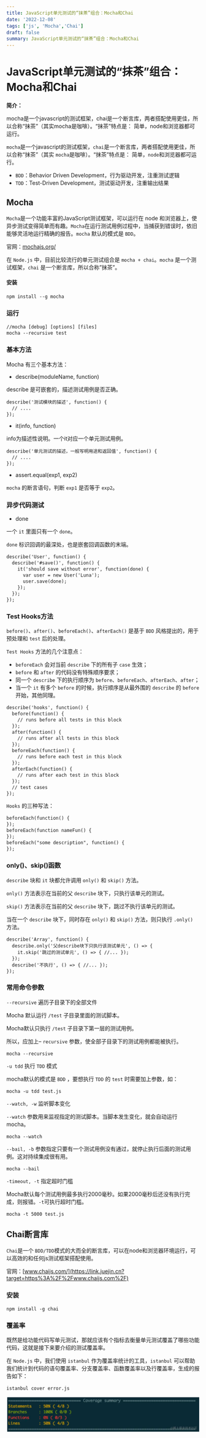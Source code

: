 ```yaml
---
title: JavaScript单元测试的“抹茶”组合：Mocha和Chai
date: '2022-12-08'
tags: ['js', 'Mocha','Chai']
draft: false
summary: JavaScript单元测试的“抹茶”组合：Mocha和Chai
---
```


# JavaScript单元测试的“抹茶”组合：Mocha和Chai

**简介：**

mocha是一个javascript的测试框架，chai是一个断言库，两者搭配使用更佳，所以合称“抹茶”（其实mocha是咖啡）。“抹茶”特点是： 简单，node和浏览器都可运行。

`mocha`是一个javascript的测试框架，`chai`是一个断言库，两者搭配使用更佳，所以合称“抹茶”（其实 `mocha`是咖啡）。“抹茶”特点是： 简单，`node`和浏览器都可运行。

- `BDD`：Behavior Driven Development，行为驱动开发，注重测试逻辑
- `TDD`：Test-Driven Development，测试驱动开发，注重输出结果

## Mocha

`Mocha`是一个功能丰富的JavaScript测试框架，可以运行在 node 和浏览器上，使异步测试变得简单而有趣。`Mocha`在运行测试用例过程中，当捕获到错误时，依旧能够灵活地运行精确的报告。`mocha` 默认的模式是 `BDD`。

官网：[mochajs.org/](https://link.juejin.cn?target=https%3A%2F%2Fmochajs.org%2F)

在 `Node.js` 中，目前比较流行的单元测试组合是 `mocha + chai`。`mocha` 是一个测试框架，`chai` 是一个断言库，所以合称”抹茶”。

#### 安装

```
npm install --g mocha
```

### 运行

```
//mocha [debug] [options] [files]
mocha --recursive test
```

### 基本方法

Mocha 有三个基本方法：

- describe(moduleName, function)

describe 是可嵌套的，描述测试用例是否正确。

```
describe('测试模块的描述', function() {
  // ....
});
```

- it(info, function)

info为描述性说明。一个it对应一个单元测试用例。

```
describe('单元测试的描述，一般写明用途和返回值', function() {
  // ....
});
```

- assert.equal(exp1, exp2)

`mocha` 的断言语句，判断 `exp1` 是否等于 `exp2`。

### 异步代码测试

- done

一个 `it` 里面只有一个 `done`。

`done` 标识回调的最深处，也是嵌套回调函数的末端。

```
describe('User', function() {
  describe('#save()', function() {
    it('should save without error', function(done) {
      var user = new User('Luna');
      user.save(done);
    });
  });
});
```

### Test Hooks方法

`before()`、`after()`、`beforeEach()`、`afterEach()` 是基于 `BDD` 风格提出的，用于预处理和 `test` 后的处理。

`Test Hooks` 方法的几个注意点：

- `beforeEach` 会对当前 `describe` 下的所有子 `case` 生效；
- `before` 和 `after` 的代码没有特殊顺序要求；
- 同一个 `describe` 下的执行顺序为 `before`、`beforeEach`、`afterEach`、`after`；
- 当一个 `it` 有多个 `before` 的时候，执行顺序是从最外围的 `describe` 的 `before` 开始，其他同理。

```
describe('hooks', function() {
  before(function() {
    // runs before all tests in this block
  });
  after(function() {
    // runs after all tests in this block
  });
  beforeEach(function() {
    // runs before each test in this block
  });
  afterEach(function() {
    // runs after each test in this block
  });
  // test cases
});
```

`Hooks` 的三种写法：

```
beforeEach(function() {
});
beforeEach(function nameFun() {
});
beforeEach("some description", function() {
});
```

### only()、skip()函数

`describe` 块和 `it` 块都允许调用 `only()` 和 `skip()` 方法。

`only()` 方法表示在当前的父 `describe` 块下，只执行该单元的测试。

`skip()` 方法表示在当前的父 `describe` 块下，跳过不执行该单元的测试。

当在一个 `describe` 块下，同时存在 `only()` 和 `skip()` 方法，则只执行 `.only()` 方法。

```
describe('Array', function() {
  describe.only('父describe块下只执行该测试单元', () => {
    it.skip('跳过的测试单元', () => { //... });
  });
  describe('不执行', () => { //... });
});
```

### 常用命令参数

`--recursive` 遍历子目录下的全部文件

Mocha 默认运行 `/test` 子目录里面的测试脚本。

Mocha默认只执行 `/test` 子目录下第一层的测试用例。

所以，应加上– `recursive` 参数，使全部子目录下的测试用例都能被执行。

```
mocha --recursive
```

`-u tdd` 执行 `TDD` 模式

mocha默认的模式是 `BDD` ，要想执行 `TDD` 的 `test` 时需要加上参数，如：

```
mocha -u tdd test.js
```

`--watch, -w` 监听脚本变化

`--watch` 参数用来监视指定的测试脚本。当脚本发生变化，就会自动运行mocha。

```
mocha --watch
```

`--bail, -b` 参数指定只要有一个测试用例没有通过，就停止执行后面的测试用例。这对持续集成很有用。

```
mocha --bail
```

`-timeout, -t` 指定超时门槛

Mocha默认每个测试用例最多执行2000毫秒。如果2000毫秒后还没有执行完成，则报错。`-t`可执行超时门槛。

```
mocha -t 5000 test.js
```

## Chai断言库

`Chai`是一个 `BDD/TDD`模式的大而全的断言库，可以在node和浏览器环境运行，可以高效的和任何js测试框架搭配使用。

官网：[www.chaijs.com/](https://link.juejin.cn?target=https%3A%2F%2Fwww.chaijs.com%2F)

### 安装

```
npm install -g chai
```

### 覆盖率

既然是给功能代码写单元测试，那就应该有个指标去衡量单元测试覆盖了哪些功能代码，这就是接下来要介绍的测试覆盖率。

在 `Node.js` 中，我们使用 `istanbul` 作为覆盖率统计的工具，`istanbul` 可以帮助我们统计到代码的语句覆盖率、分支覆盖率、函数覆盖率以及行覆盖率，生成的报告如下：

```
istanbul cover error.js
```

![image.png](https://raw.githubusercontent.com/selfmakeit/resource/main/fa5b2c21700e45c8b42541a2d303e443.png)
